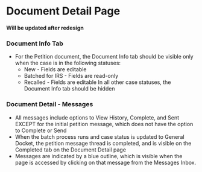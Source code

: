 # Document Detail Page 

**Will be updated after redesign**

### Document Info Tab 
* For the Petition document, the Document Info tab should be visible only when the case is in the following statuses: 
  * New - Fields are editable 
  * Batched for IRS - Fields are read-only 
  * Recalled - Fields are editable 
In all other case statuses, the Document Info tab should be hidden 

### Document Detail - Messages 
* All messages include options to View History, Complete, and Sent EXCEPT for the initial petition message, which does not have the option to Complete or Send 
* When the batch process runs and case status is updated to General Docket, the petition message thread is completed, and is visible on the Completed tab on the Document Detail page
* Messages are indicated by a blue outline, which is visible when the page is accessed by clicking on that message from the Messages Inbox. 

